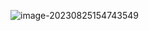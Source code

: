 ![image-20230825154743549](C:/Users/11608/AppData/Roaming/Typora/typora-user-images/image-20230825154743549.png)